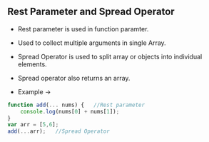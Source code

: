 ## Rest Parameter and Spread Operator
- Rest parameter is used in function paramter.
- Used to collect multiple arguments in single Array.
- Spread Operator is used to split array or objects into individual elements.
- Spread operator also returns an array.

- Example ->
```javascript
function add(... nums) {   //Rest parameter
    console.log(nums[0] + nums[1]);
}
var arr = [5,6];
add(...arr);   //Spread Operator
```